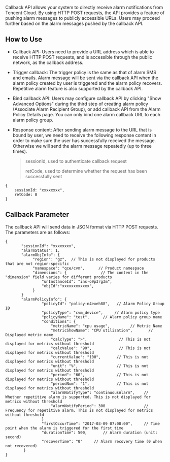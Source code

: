 Callback API allows your system to directly receive alarm notifications from Tencent Cloud. By using HTTP POST requests, the API provides a feature of pushing alarm messages to publicly accessible URLs. Users may proceed further based on the alarm messages pushed by the callback API.

## How to Use

* Callback API: Users need to provide a URL address which is able to receive HTTP POST requests, and is accessible through the public network, as the callback address.

* Trigger callback: The trigger policy is the same as that of alarm SMS and emails. Alarm message will be sent via the callback API when the alarm policy created by user is triggered and the alarm policy recovers. Repetitive alarm feature is also supported by the callback API.

* Bind callback API: Users may configure callback API by clicking "Show Advanced Options" during the third step of creating alarm policy (Associate Alarm Recipient Group), or add callback API from the Alarm Policy Details page. You can only bind one alarm callback URL to each alarm policy group.

* Response content: After sending alarm message to the URL that is bound by user, we need to receive the following response content in order to make sure the user has successfully received the message. Otherwise we will send the alarm message repeatedly (up to three times).

  > sessionId, used to authenticate callback request
  >
  > retCode, used to determine whether the request has been successfully sent
```
{
    sessionId: "xxxxxxxx",
    retCode: 0
}
```


## Callback Parameter

The callback API will send data in JSON format via HTTP POST requests. The parameters are as follows:
```
{
       "sessionId": "xxxxxxxx",
       "alarmStatus": 1,
       "alarmObjInfo": {
            "region": "gz",  // This is not displayed for products that are not region-specific
            "namespace": "qce/cvm",      // Product namespace
            "dimensions": {               // The content in the "dimension" field varies for different products
                "unInstanceId": "ins-o9p3rg3m",  
                "objId":"xxxxxxxxxxxx",
            }
       }
       "alarmPolicyInfo": {
                "policyId": "policy-n4exeh88",   // Alarm Policy Group ID
                "policyType": "cvm_device",     // Alarm policy type
                "policyName": "test",      // Alarm policy group name
                "conditions": {
                    "metricName": "cpu usage",         // Metric Name
                    "metricShowName": "CPU utilization",       // Displayed metric name
                    "calcType": ">",              // This is not displayed for metrics without threshold
                    "calcValue": "90",            // This is not displayed for metrics without threshold
                    "currentValue": "100",       // This is not displayed for metrics without threshold
                    "unit": "%",                 // This is not displayed for metrics without threshold
                    "period": "60",              // This is not displayed for metrics without threshold
                    "periodNum": "1",            // This is not displayed for metrics without threshold
                    "alarmNotifyType": "continuousAlarm",    // Whether repetitive alarm is supported. This is not displayed for metrics without threshold
                    "alarmNotifyPeriod": 300                 // Frequency for repetitive alarm. This is not displayed for metrics without threshold
                }
                "firstOccurTime": "2017-03-09 07:00:00",     // Time point when the alarm is triggered for the first time
                "durationTime": 500,       // Alarm duration (unit: second)
                "recoverTime": "0"     // Alarm recovery time (0 when not recovered)
        }
}
```

